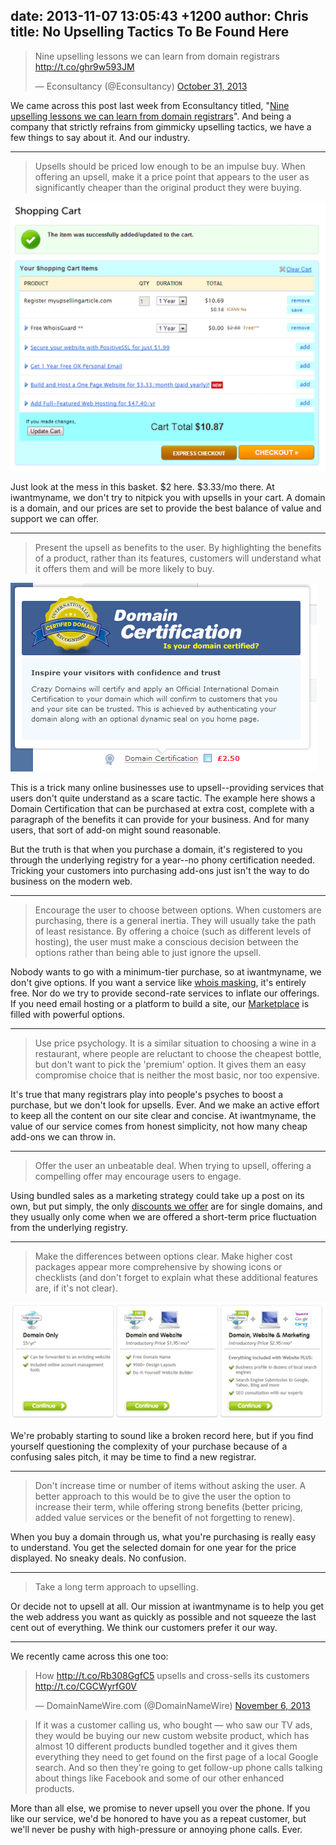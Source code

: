 date: 2013-11-07 13:05:43 +1200
author: Chris
title: No Upselling Tactics To Be Found Here
----

<blockquote class="twitter-tweet" lang="en"><p>Nine upselling lessons we can learn from domain registrars <a href="http://t.co/ghr9w593JM">http://t.co/ghr9w593JM</a></p>&mdash; Econsultancy (@Econsultancy) <a href="https://twitter.com/Econsultancy/statuses/395926822254571520">October 31, 2013</a></blockquote>
<script async src="//platform.twitter.com/widgets.js" charset="utf-8"></script>

<!-- excerpt -->

We came across this post last week from Econsultancy titled, "[Nine upselling lessons we can learn from domain registrars](http://econsultancy.com/nz/blog/63696-nine-upselling-lessons-we-can-learn-from-domain-registrars)". And being a company that strictly refrains from gimmicky upselling tactics, we have a few things to say about it. And our industry.

<!-- /excerpt -->

***

> Upsells should be priced low enough to be an impulse buy. When offering an upsell, make it a price point that appears to the user as significantly cheaper than the original product they were buying.

![namecheap-shopping-cart.png](/media/2013-11-07-namecheap-shopping-cart.png)

Just look at the mess in this basket. $2 here. $3.33/mo there. At iwantmyname, we don't try to nitpick you with upsells in your cart. A domain is a domain, and our prices are set to provide the best balance of value and support we can offer.

***

> Present the upsell as benefits to the user. By highlighting the benefits of a product, rather than its features, customers will understand what it offers them and will be more likely to buy.

![crazydomains_certification.png](/media/2013-11-07-crazydomains_certification.png)

This is a trick many online businesses use to upsell--providing services that users don't quite understand as a scare tactic. The example here shows a Domain Certification that can be purchased at extra cost, complete with a paragraph of the benefits it can provide for your business. And for many users, that sort of add-on might sound reasonable. 

But the truth is that when you purchase a domain, it's registered to you through the underlying registry for a year--no phony certification needed. Tricking your customers into purchasing add-ons just isn't the way to do business on the modern web.

***

> Encourage the user to choose between options. When customers are purchasing, there is a general inertia. They will usually take the path of least resistance. By offering a choice (such as different levels of hosting), the user must make a conscious decision between the options rather than being able to just ignore the upsell. 

Nobody wants to go with a minimum-tier purchase, so at iwantmyname, we don't give options. If you want a service like [whois masking](http://help.iwantmyname.com/customer/portal/articles/184425-do-you-offer-a-whois-privacy-service-), it's entirely free. Nor do we try to provide second-rate services to inflate our offerings. If you need email hosting or a platform to build a site, our [Marketplace](https://iwantmyname.com/services) is filled with powerful options. 

***

> Use price psychology. It is a similar situation to choosing a wine in a restaurant, where people are reluctant to choose the cheapest bottle, but don't want to pick the 'premium' option. It gives them an easy compromise choice that is neither the most basic, nor too expensive.

It's true that many registrars play into people's psyches to boost a purchase, but we don't look for upsells. Ever. And we make an active effort to keep all the content on our site clear and concise. At iwantmyname, the value of our service comes from honest simplicity, not how many cheap add-ons we can throw in.

***

> Offer the user an unbeatable deal. When trying to upsell, offering a compelling offer may encourage users to engage.

Using bundled sales as a marketing strategy could take up a post on its own, but put simply, the only [discounts we offer](https://iwantmyname.com/domains/special-offer) are for single domains, and they usually only come when we are offered a short-term price fluctuation from the underlying registry. 

***

> Make the differences between options clear. Make higher cost packages appear more comprehensive by showing icons or checklists (and don't forget to explain what these additional features are, if it's not clear).

![register-options.png](/media/2013-11-07-register-options.png)

We're probably starting to sound like a broken record here, but if you find yourself questioning the complexity of your purchase because of a confusing sales pitch, it may be time to find a new registrar.

***

> Don't increase time or number of items without asking the user. A better approach to this would be to give the user the option to increase their term, while offering strong benefits (better pricing, added value services or the benefit of not forgetting to renew).

When you buy a domain through us, what you're purchasing is really easy to understand. You get the selected domain for one year for the price displayed. No sneaky deals. No confusion.

***

> Take a long term approach to upselling.

Or decide not to upsell at all. Our mission at iwantmyname is to help you get the web address you want as quickly as possible and not squeeze the last cent out of everything. We think our customers prefer it our way.

***

We recently came across this one too:

<blockquote class="twitter-tweet" lang="en"><p>How <a href="http://t.co/Rb308GgfC5">http://t.co/Rb308GgfC5</a> upsells and cross-sells its customers <a href="http://t.co/CGCWyrfG0V">http://t.co/CGCWyrfG0V</a></p>&mdash; DomainNameWire.com (@DomainNameWire) <a href="https://twitter.com/DomainNameWire/statuses/398123985226842112">November 6, 2013</a></blockquote>
<script async src="//platform.twitter.com/widgets.js" charset="utf-8"></script>

> If it was a customer calling us, who bought — who saw our TV ads, they would be buying our new custom website product, which has almost 10 different products bundled together and it gives them everything they need to get found on the first page of a local Google search. And so then they're going to get follow-up phone calls talking about things like Facebook and some of our other enhanced products.

More than all else, we promise to never upsell you over the phone. If you like our service, we'd be honored to have you as a repeat customer, but we'll never be pushy with high-pressure or annoying phone calls. Ever.
